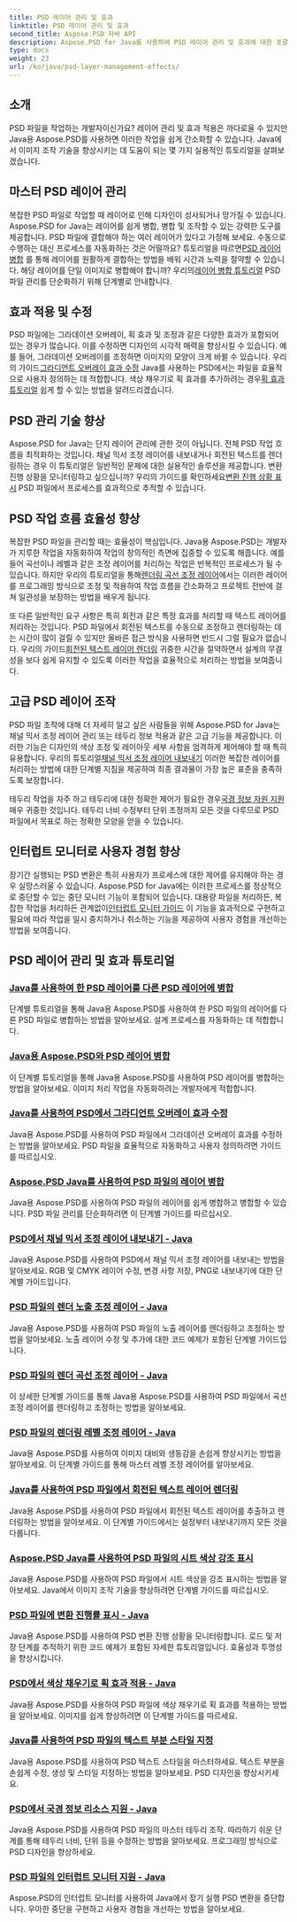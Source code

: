 ```yaml
---
title: PSD 레이어 관리 및 효과
linktitle: PSD 레이어 관리 및 효과
second_title: Aspose.PSD 자바 API
description: Aspose.PSD for Java를 사용하여 PSD 레이어 관리 및 효과에 대한 포괄적인 튜토리얼을 살펴보세요. PSD 레이어를 손쉽게 병합, 병합 및 사용자 정의하는 방법을 알아보세요.
type: docs
weight: 23
url: /ko/java/psd-layer-management-effects/
---
```

## 소개

PSD 파일을 작업하는 개발자이신가요? 레이어 관리 및 효과 적용은 까다로울 수 있지만 Java용 Aspose.PSD를 사용하면 이러한 작업을 쉽게 간소화할 수 있습니다. Java에서 이미지 조작 기술을 향상시키는 데 도움이 되는 몇 가지 실용적인 튜토리얼을 살펴보겠습니다.

## 마스터 PSD 레이어 관리

 복잡한 PSD 파일로 작업할 때 레이어로 인해 디자인이 성사되거나 망가질 수 있습니다. Aspose.PSD for Java는 레이어를 쉽게 병합, 병합 및 조작할 수 있는 강력한 도구를 제공합니다. PSD 파일에 결합해야 하는 여러 레이어가 있다고 가정해 보세요. 수동으로 수행하는 대신 프로세스를 자동화하는 것은 어떨까요? 튜토리얼을 따르면[PSD 레이어 병합](./merge-psd-layers/) 를 통해 레이어를 원활하게 결합하는 방법을 배워 시간과 노력을 절약할 수 있습니다. 해당 레이어를 단일 이미지로 병합해야 합니까? 우리의[레이어 병합 튜토리얼](./flatten-layers-psd-files/) PSD 파일 관리를 단순화하기 위해 단계별로 안내합니다.

## 효과 적용 및 수정

PSD 파일에는 그라데이션 오버레이, 획 효과 및 조정과 같은 다양한 효과가 포함되어 있는 경우가 많습니다. 이를 수정하면 디자인의 시각적 매력을 향상시킬 수 있습니다. 예를 들어, 그라데이션 오버레이를 조정하면 이미지의 모양이 크게 바뀔 수 있습니다. 우리의 가이드[그라디언트 오버레이 효과 수정](./modify-gradient-overlay-effect-psd/) Java를 사용하는 PSD에서는 파일을 효율적으로 사용자 정의하는 데 적합합니다. 색상 채우기로 획 효과를 추가하려는 경우[획 효과 튜토리얼](./apply-stroke-effect-color-fill-psd/) 쉽게 할 수 있는 방법을 알려드리겠습니다.

## PSD 관리 기술 향상

 Aspose.PSD for Java는 단지 레이어 관리에 관한 것이 아닙니다. 전체 PSD 작업 흐름을 최적화하는 것입니다. 채널 믹서 조정 레이어를 내보내거나 회전된 텍스트를 렌더링하는 경우 이 튜토리얼은 일반적인 문제에 대한 실용적인 솔루션을 제공합니다. 변환 진행 상황을 모니터링하고 싶으십니까? 우리의 가이드를 확인하세요[변환 진행 상황 표시](./show-conversion-progress-psd-files/) PSD 파일에서 프로세스를 효과적으로 추적할 수 있습니다.

## PSD 작업 흐름 효율성 향상

 복잡한 PSD 파일을 관리할 때는 효율성이 핵심입니다. Java용 Aspose.PSD는 개발자가 지루한 작업을 자동화하여 작업의 창의적인 측면에 집중할 수 있도록 해줍니다. 예를 들어 곡선이나 레벨과 같은 조정 레이어를 처리하는 작업은 반복적인 프로세스가 될 수 있습니다. 하지만 우리의 튜토리얼을 통해[렌더링 곡선 조정 레이어](./render-curves-adjustment-layer-psd/)에서는 이러한 레이어를 프로그래밍 방식으로 조정 및 적용하여 작업 흐름을 간소화하고 프로젝트 전반에 걸쳐 일관성을 보장하는 방법을 배우게 됩니다.

 또 다른 일반적인 요구 사항은 특히 회전과 같은 특정 효과를 처리할 때 텍스트 레이어를 처리하는 것입니다. PSD 파일에서 회전된 텍스트를 수동으로 조정하고 렌더링하는 데는 시간이 많이 걸릴 수 있지만 올바른 접근 방식을 사용하면 반드시 그럴 필요가 없습니다. 우리의 가이드[회전된 텍스트 레이어 렌더링](./render-rotated-text-layer-psd/) 귀중한 시간을 절약하면서 설계의 무결성을 보다 쉽게 유지할 수 있도록 이러한 작업을 효율적으로 처리하는 방법을 보여줍니다.

## 고급 PSD 레이어 조작

 PSD 파일 조작에 대해 더 자세히 알고 싶은 사람들을 위해 Aspose.PSD for Java는 채널 믹서 조정 레이어 관리 또는 테두리 정보 적용과 같은 고급 기능을 제공합니다. 이러한 기능은 디자인의 색상 조정 및 레이아웃 세부 사항을 엄격하게 제어해야 할 때 특히 유용합니다. 우리의 튜토리얼[채널 믹서 조정 레이어 내보내기](./export-channel-mixer-adjustment-layer-psd/) 이러한 복잡한 레이어를 처리하는 방법에 대한 단계별 지침을 제공하여 최종 결과물이 가장 높은 표준을 충족하도록 보장합니다.

 테두리 작업을 자주 하고 테두리에 대한 정확한 제어가 필요한 경우[국경 정보 자원 지원](./support-border-information-resource-psd/) 매우 귀중한 것입니다. 테두리 너비 수정부터 단위 조정까지 모든 것을 다루므로 PSD 파일에서 목표로 하는 정확한 모양을 얻을 수 있습니다.

## 인터럽트 모니터로 사용자 경험 향상

장기간 실행되는 PSD 변환은 특히 사용자가 프로세스에 대한 제어를 유지해야 하는 경우 실망스러울 수 있습니다. Aspose.PSD for Java에는 이러한 프로세스를 정상적으로 중단할 수 있는 중단 모니터 기능이 포함되어 있습니다. 대용량 파일을 처리하든, 복잡한 작업을 처리하든 관계없이[인터럽트 모니터 가이드](./support-interrupt-monitor-psd-files/) 이 기능을 효과적으로 구현하고 필요에 따라 작업을 일시 중지하거나 취소하는 기능을 제공하여 사용자 경험을 개선하는 방법을 보여줍니다.

## PSD 레이어 관리 및 효과 튜토리얼
### [Java를 사용하여 한 PSD 레이어를 다른 PSD 레이어에 병합](./merge-one-psd-layer-to-another/)
단계별 튜토리얼을 통해 Java용 Aspose.PSD를 사용하여 한 PSD 파일의 레이어를 다른 PSD 파일로 병합하는 방법을 알아보세요. 설계 프로세스를 자동화하는 데 적합합니다.
### [Java용 Aspose.PSD와 PSD 레이어 병합](./merge-psd-layers/)
이 단계별 튜토리얼을 통해 Java용 Aspose.PSD를 사용하여 PSD 레이어를 병합하는 방법을 알아보세요. 이미지 처리 작업을 자동화하려는 개발자에게 적합합니다.
### [Java를 사용하여 PSD에서 그라디언트 오버레이 효과 수정](./modify-gradient-overlay-effect-psd/)
Java용 Aspose.PSD를 사용하여 PSD 파일에서 그라데이션 오버레이 효과를 수정하는 방법을 알아보세요. PSD 파일을 효율적으로 자동화하고 사용자 정의하려면 가이드를 따르십시오.
### [Aspose.PSD Java를 사용하여 PSD 파일의 레이어 병합](./flatten-layers-psd-files/)
Java용 Aspose.PSD를 사용하여 PSD 파일의 레이어를 쉽게 병합하고 병합할 수 있습니다. PSD 파일 관리를 단순화하려면 이 단계별 가이드를 따르십시오.
### [PSD에서 채널 믹서 조정 레이어 내보내기 - Java](./export-channel-mixer-adjustment-layer-psd/)
Java용 Aspose.PSD를 사용하여 PSD에서 채널 믹서 조정 레이어를 내보내는 방법을 알아보세요. RGB 및 CMYK 레이어 수정, 변경 사항 저장, PNG로 내보내기에 대한 단계별 가이드입니다.
### [PSD 파일의 렌더 노출 조정 레이어 - Java](./render-exposure-adjustment-layer-psd/)
Java용 Aspose.PSD를 사용하여 PSD 파일의 노출 레이어를 렌더링하고 조정하는 방법을 알아보세요. 노출 레이어 수정 및 추가에 대한 코드 예제가 포함된 단계별 가이드입니다.
### [PSD 파일의 렌더 곡선 조정 레이어 - Java](./render-curves-adjustment-layer-psd/)
이 상세한 단계별 가이드를 통해 Java용 Aspose.PSD를 사용하여 PSD 파일에서 곡선 조정 레이어를 렌더링하고 조정하는 방법을 알아보세요.
### [PSD 파일의 렌더링 레벨 조정 레이어 - Java](./render-level-adjustment-layer-psd/)
Java용 Aspose.PSD를 사용하여 이미지 대비와 생동감을 손쉽게 향상시키는 방법을 알아보세요. 이 단계별 가이드를 통해 마스터 레벨 조정 레이어를 알아보세요.
### [Java를 사용하여 PSD 파일에서 회전된 텍스트 레이어 렌더링](./render-rotated-text-layer-psd/)
Java용 Aspose.PSD를 사용하여 PSD 파일에서 회전된 텍스트 레이어를 추출하고 렌더링하는 방법을 알아보세요. 이 단계별 가이드에서는 설정부터 내보내기까지 모든 것을 다룹니다.
### [Aspose.PSD Java를 사용하여 PSD 파일의 시트 색상 강조 표시](./highlight-sheet-color-psd-files/)
Java용 Aspose.PSD를 사용하여 PSD 파일에서 시트 색상을 강조 표시하는 방법을 알아보세요. Java에서 이미지 조작 기술을 향상하려면 단계별 가이드를 따르십시오.
### [PSD 파일에 변환 진행률 표시 - Java](./show-conversion-progress-psd-files/)
Java용 Aspose.PSD를 사용하여 PSD 변환 진행 상황을 모니터링합니다. 로드 및 저장 단계를 추적하기 위한 코드 예제가 포함된 자세한 튜토리얼입니다. 효율성과 투명성을 향상시킵니다.
### [PSD에서 색상 채우기로 획 효과 적용 - Java](./apply-stroke-effect-color-fill-psd/)
Java용 Aspose.PSD를 사용하여 PSD 파일에 색상 채우기로 획 효과를 적용하는 방법을 알아보세요. 이미지를 쉽게 향상하려면 이 단계별 가이드를 따르세요.
### [Java를 사용하여 PSD 파일의 텍스트 부분 스타일 지정](./style-text-portions-psd-files/)
Java용 Aspose.PSD를 사용하여 PSD 텍스트 스타일을 마스터하세요. 텍스트 부분을 손쉽게 수정, 생성 및 스타일 지정하는 방법을 알아보세요. PSD 디자인을 향상시키세요.
### [PSD에서 국경 정보 리소스 지원 - Java](./support-border-information-resource-psd/)
Java용 Aspose.PSD를 사용하여 PSD 파일의 마스터 테두리 조작. 따라하기 쉬운 단계를 통해 테두리 너비, 단위 등을 수정하는 방법을 알아보세요. 프로그래밍 방식으로 PSD 디자인을 향상하세요.
### [PSD 파일의 인터럽트 모니터 지원 - Java](./support-interrupt-monitor-psd-files/)
Aspose.PSD의 인터럽트 모니터를 사용하여 Java에서 장기 실행 PSD 변환을 중단합니다. 우아한 중단을 구현하고 사용자 경험을 개선하는 방법을 알아보세요.